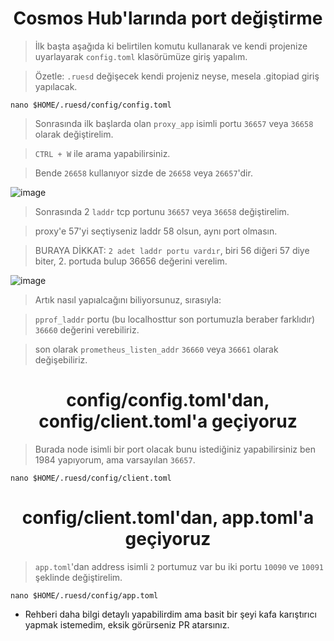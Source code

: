 <h1 align="center"> Cosmos Hub'larında port değiştirme </h1>

> İlk başta aşağıda ki belirtilen komutu kullanarak ve kendi projenize uyarlayarak `config.toml` klasörümüze giriş yapalım.

> Özetle: `.ruesd` değişecek kendi projeniz neyse, mesela .gitopiad giriş yapılacak.

```
nano $HOME/.ruesd/config/config.toml
```

> Sonrasında ilk başlarda olan `proxy_app` isimli portu `36657` veya `36658` olarak değiştirelim.

> `CTRL + W` ile arama yapabilirsiniz.

> Bende `26658` kullanıyor sizde de `26658` veya `26657`'dir.

![image](https://github.com/ruesandora/Linux-ve-Nodelar-Hakkinda/assets/101149671/3e77ef59-0706-426b-a2e6-fe0722a49b45)

> Sonrasında 2 `laddr` tcp portunu `36657` veya `36658` değiştirelim.

> proxy'e 57'yi seçtiyseniz laddr 58 olsun, aynı port olmasın.

> BURAYA DİKKAT: `2 adet laddr portu vardır`, biri 56 diğeri 57 diye biter, 2. portuda bulup 36656 değerini verelim.

![image](https://github.com/ruesandora/Linux-ve-Nodelar-Hakkinda/assets/101149671/d40fbd6e-1a1a-4ca7-a285-4dc750514efa)

> Artık nasıl yapıalcağını biliyorsunuz, sırasıyla:

> `pprof_laddr` portu (bu localhosttur son portumuzla beraber farklıdır) `36660` değerini verebiliriz.

>  son olarak `prometheus_listen_addr` `36660` veya `36661` olarak değişebiliriz.

<h1 align="center"> config/config.toml'dan, config/client.toml'a geçiyoruz</h1>

> Burada node isimli bir port olacak bunu istediğiniz yapabilirsiniz ben 1984 yapıyorum, ama varsayılan `36657`.

```
nano $HOME/.ruesd/config/client.toml
```

<h1 align="center"> config/client.toml'dan, app.toml'a geçiyoruz</h1>

> `app.toml`'dan address isimli `2` portumuz var bu iki portu `10090` ve `10091` şeklinde değiştirelim.

```
nano $HOME/.ruesd/config/app.toml
```

* Rehberi daha bilgi detaylı yapabilirdim ama basit bir şeyi kafa karıştırıcı yapmak istemedim, eksik görürseniz PR atarsınız.



